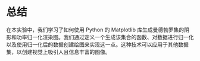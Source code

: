 # 总结

在本实验中，我们学习了如何使用 Python 的 Matplotlib 库生成曼德勃罗集的阴影和功率归一化渲染图。我们通过定义一个生成该集合的函数、对数据进行归一化以及使用归一化后的数据创建绘图来实现这一点。这种技术可以应用于其他数据集，以创建视觉上吸引人且信息丰富的图像。
